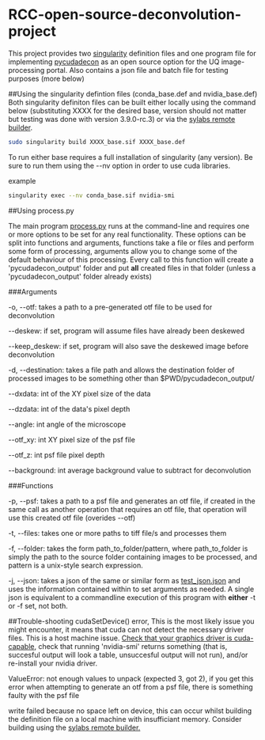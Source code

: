 # RCC-open-source-deconvolution-project 
This project provides two [singularity](https://sylabs.io/guides/3.9/user-guide/) definition files and one program file for implementing [pycudadecon](https://github.com/tlambert03/pycudadecon) as an open source option for the UQ image-processing portal. Also contains a json file and batch file for testing purposes (more below)

##Using the singularity defintion files (conda_base.def and nvidia_base.def)
Both singularity definiton files can be built either locally using the command below (substituting XXXX for the desired base, version should not matter but testing was done with version 3.9.0-rc.3) or via the [sylabs remote builder](https://cloud.sylabs.io/builder).

```sh
sudo singularity build XXXX_base.sif XXXX_base.def
```

To run either base requires a full installation of singularity (any version). Be sure to run them using the --nv option in order to use cuda libraries.

example
```sh
singularity exec --nv conda_base.sif nvidia-smi
```

##Using process.py

The main program [process.py](https://github.com/F-S-Menezes/RCC-open-source-deconvolution-project/blob/main/process.py) runs at the command-line and requires one or more options to be set for any real functionality. These options can be split into functions and arguments, functions take a file or files and perform some form of processing, arguments allow you to change some of the default behaviour of this processing. Every call to this function will create a 'pycudadecon\_output' folder and put __all__ created files in that folder (unless a 'pycudadecon_output' folder already exists)

###Arguments

-o, --otf: takes a path to a pre-generated otf file to be used for deconvolution

--deskew: if set, program will assume files have already been deskewed

--keep\_deskew: if set, program will also save the deskewed image before deconvolution

-d, --destination: takes a file path and allows the destination folder of processed images to be something other than $PWD/pycudadecon\_output/

--dxdata: int of the XY pixel size of the data

--dzdata: int of the data's pixel depth

--angle: int angle of the microscope

--otf\_xy: int XY pixel size of the psf file

--otf\_z: int psf file pixel depth

--background: int average background value to subtract for deconvolution

###Functions

-p, --psf: takes a path to a psf file and generates an otf file, if created in the same call as another operation that requires an otf file, that operation will use this created otf file (overides --otf)

-t, --files: takes one or more paths to tiff file/s and processes them

-f, --folder: takes the form path\_to\_folder/pattern, where path\_to\_folder is simply the path to the source folder containing images to be processed, and pattern is a unix-style search expression.

-j, --json: takes a json of the same or similar form as [test\_json.json](https://github.com/F-S-Menezes/RCC-open-source-deconvolution-project/blob/main/test\_json.json) and uses the information contained within to set arguments as needed. A single json is equivalent to a commandline execution of this program with __either__ -t or -f set, not both.

##Trouble-shooting
cudaSetDevice() error, This is the most likely issue you might encounter, it means that cuda can not detect the necessary driver files. This is a host machine issue. [Check that your graphics driver is cuda-capable](https://developer.nvidia.com/cuda-gpus), check that running \'nvidia-smi\' returns something (that is, succesful output will look a table, unsuccesful output will not run), and/or re-install your nvidia driver.

ValueError: not enough values to unpack (expected 3, got 2), if you get this error when attempting to generate an otf from a psf file, there is something faulty with the psf file

write failed because no space left on device, this can occur whilst building the definition file on a local machine with insufficiant memory. Consider building using the [sylabs remote builder.](https://cloud.sylabs.io/builder)






